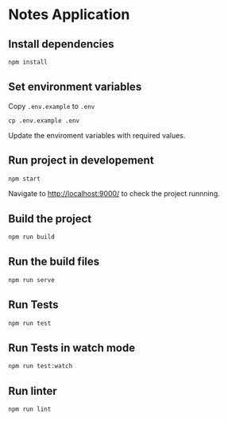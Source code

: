 # Notes Application

## Install dependencies
```bash
npm install
```

## Set environment variables
Copy `.env.example` to `.env`
```
cp .env.example .env
```
Update the enviroment variables with required values.

## Run project in developement
```bash
npm start
```
Navigate to [http://localhost:9000/](http://localhost:9000/) to check the project runnning.

## Build the project
```bash
npm run build
```

## Run the build files
```bash
npm run serve
```

## Run Tests
```bash
npm run test
```

## Run Tests in watch mode
```bash
npm run test:watch
```

## Run linter
```bash
npm run lint
```
